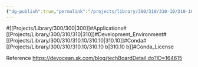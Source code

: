 ```yaml
---
{"dg-publish":true,"permalink":"/projects/library/300/310/310-10/310-10-b/","noteIcon":"0","created":"2024-03-07T10:27:37.643+09:00","updated":"2024-03-09T18:36:46.747+09:00"}
---
```


#[[Projects/Library/300/300\|300]]#Applications#[[Projects/Library/300/310/310\|310]]#Development_Environment#[[Projects/Library/300/310/310.10/310.10\|310.10]]#Conda#[[Projects/Library/300/310/310.10/310.10 b\|310.10 b]]#Conda_License



Reference
https://devocean.sk.com/blog/techBoardDetail.do?ID=164615




